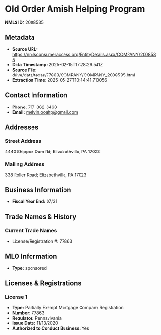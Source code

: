 # Old Order Amish Helping Program

**NMLS ID:** 2008535

## Metadata
- **Source URL:** https://nmlsconsumeraccess.org/EntityDetails.aspx/COMPANY/2008535
- **Data Timestamp:** 2025-02-15T17:28:29.541Z
- **Source File:** drive/data/texas/77863/COMPANY/COMPANY_2008535.html
- **Extraction Time:** 2025-05-27T10:44:41.710056

## Contact Information
- **Phone:** 717-362-8463
- **Email:** melvin.ooahp@gmail.com

## Addresses
### Street Address
4440 Shippen Dam Rd; Elizabethville, PA 17023

### Mailing Address
338 Roller Road; Elizabethville, PA 17023

## Business Information
- **Fiscal Year End:** 07/31

## Trade Names & History
### Current Trade Names
- License/Registration #: 77863

## MLO Information
- **Type:** sponsored

## Licenses & Registrations

### License 1
- **Type:** Partially Exempt Mortgage Company Registration
- **Number:** 77863
- **Regulator:** Pennsylvania
- **Issue Date:** 11/13/2020
- **Authorized to Conduct Business:** Yes
